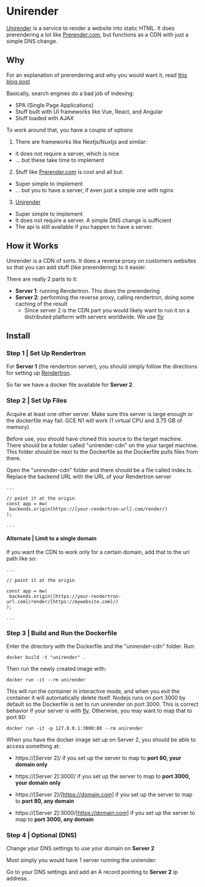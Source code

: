 # Unirender
[Unirender](https://unirender.io) is a service to render a website into static HTML. It does prerendering a lot like [Prerender.com](https://prerender.com), but functions as a CDN with just a simple DNS change.

## Why

For an explanation of prerendering and why you would want it, read [this blog post](https://blog.unirender.io/content/about-server-side-rendering)

Basically, search engines do a bad job of indexing:
* SPA (Single Page Applications)
* Stuff built with UI frameworks like Vue, React, and Angular 
* Stuff loaded with AJAX

To work around that, you have a couple of options
1. There are frameworks like Nextjs/Nuxtjs and similar:
* It does not require a server, which is nice
* ... but these take time to implement

2. Stuff like [Prerender.com](https://prerender.com) is cool and all but:
* Super simple to implement
* ... but you to have a server, if even just a simple one with nginx

3. [Unirender](https://unirender.com)
* Super simple to implement
* It does not require a server. A simple DNS change is sufficient
* The api is still available if you happen to have a server. 

## How it Works

Unirender is a CDN of sorts. It does a reverse proxy on customers websites so that you can add stuff (like prerendering) to it easier. 

There are really 2 parts to it: 
* **Server 1**: running Rendertron. This does the prerendering
* **Server 2**: performing the reverse proxy, calling rendertron, doing some caching of the result
  * Since server 2 is the CDN part you would likely want to run it on a distributed platform with servers worldwide. We use [fly](https://fly.io)


## Install

### Step 1 | Set Up Rendertron

For **Server 1** (the rendertron server), you should simply follow the directions for setting up [Rendertron](https://github.com/GoogleChrome/rendertron). 

So far we have a docker file available for **Server 2**.

### Step 2 | Set Up Files

Acquire at least one other server. Make sure this server is large enough or the dockerfile may fail. GCE N1 will work (1 virtual CPU and 3.75 GB of memory)

Before use, you should have cloned this source to the target machine. There should be a folder called "unirender-cdn" on the your target machine. This folder should be next to the Dockerfile as the Dockerfile pulls files from there.

Open the "unirender-cdn" folder and there should be a file called index.ts. Replace the backend URL with the URL of your Rendertron server 

```
...

// point it at the origin
const app = mw(
 backends.origin(https://[your-rendertron-url].com/render/)
);

...

```

#### Alternate | Limit to a single domain

If you want the CDN to work only for a certain domain, add that to the url path like so: 

```
...

// point it at the origin

const app = mw(
 backends.origin([https://your-rendertron-url.com]/render/[https://mywebsite.com]/)
);

...

```

### Step 3 | Build and Run the Dockerfile

Enter the directory with the Dockerfile and the "unirender-cdn" folder. Run: 
```
docker build -t "unirender" .
```
Then run the newly created image with:
```
docker run -it --rm unirender
```
This will run the container in interactive mode, and when you exit the container it will automatically delete itself. 
Nodejs runs on port 3000 by default so the Dockerfile is set to run unirender on port 3000. This is correct behavior if your server is with [fly](https://fly.io). Otherwise, you may want to map that to port 80:
```
docker run -it -p 127.0.0.1:3000:80 --rm unirender
```
When you have the docker image set up on Server 2, you should be able to access something at:

* https://[Server 2]/ if you set up the server to map to **port 80, your domain only**
* https://[Server 2]:3000/ if you set up the server to map to **port 3000, your domain only**

* https://[Server 2]/[https://domain.com] if you set up the server to map to **port 80, any domain**
* https://[Server 2]:3000/[https://domain.com] if you set up the server to map to **port 3000, any domain**

### Step 4 | Optional (DNS)
 
Change your DNS settings to use your domain on **Server 2**

Most simply you would have 1 server running the unirender: 

Go to your DNS settings and add an A record pointing to **Server 2** ip address.
